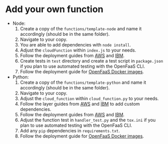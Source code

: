 # Add your own function

- Node:
    1. Create a copy of the `functions/template-node` and name it accordingly (should be in the same folder).
    2. Navigate to your copy.
    3. You are able to add dependencies with `node install`.
    4. Adjust the `cloudFunction` within `index.js` to your needs.
    5. Follow the deployment guides from [AWS](./awsAddDeployment.md) and [IBM](./ibmAddDeployment.md).
    6. Create tests in `test` directory and create a test script in `package.json` if you plan to use automated testing with the OpenFaaS CLI.
    7. Follow the deployment guide for [OpenFaaS Docker images](./openfaas.md).
- Python:
    1. Create a copy of the `functions/template-python` and name it accordingly (should be in the same folder).
    2. Navigate to your copy.
    3. Adjust the `cloud_function` within `cloud_function.py` to your needs.
    4. Follow the layer guides from [AWS](./awsLayer.md) and [IBM](./ibmLayer.md) to add custom dependencies.
    5. Follow the deployment guides from [AWS](./awsAddDeployment.md) and [IBM](./ibmAddDeployment.md).
    6. Adjust the function test in `handler_test.py` and the `tox.ini` if you plan to use automated testing with the OpenFaaS CLI.
    7. Add any `pip` dependencies in `requirements.txt`.
    8. Follow the deployment guide for [OpenFaaS Docker images](./openfaas.md).
